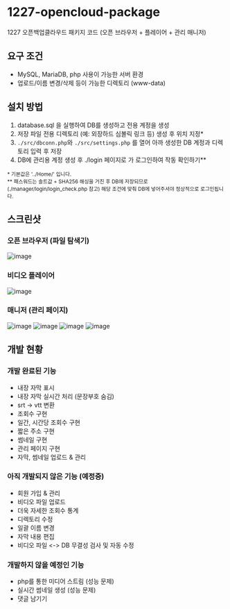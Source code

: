 # 1227-opencloud-package
1227 오픈백업클라우드 패키지 코드 (오픈 브라우저 + 플레이어 + 관리 매니저)

## 요구 조건
- MySQL, MariaDB, php 사용이 가능한 서버 환경
- 업로드/이름 변경/삭제 등이 가능한 디렉토리 (www-data)

## 설치 방법
1. database.sql 을 실행하여 DB를 생성하고 전용 계정을 생성
2. 저장 파일 전용 디렉토리 (예: 외장하드 심볼릭 링크 등) 생성 후 위치 지정*
3. `./src/dbconn.php`와 `./src/settings.php` 를 열어 아까 생성한 DB 계정과 디렉토리 입력 후 저장
4. DB에 관리용 계정 생성 후 ./login 페이지로 가 로그인하여 작동 확인하기**

<sub>\* 기본값은 '../Home/' 입니다.</sub>  
<sub>** 패스워드는 솔트값 + SHA256 해싱을 거친 후 DB에 저장되므로 (./manager/login/login_check.php 참고) 해당 조건에 맞춰 DB에 넣어주셔야 정상적으로 로그인됩니다.</sub>  

## 스크린샷
### 오픈 브라우저 (파일 탐색기)
![image](https://user-images.githubusercontent.com/88251502/164973451-90b28ea2-241b-443e-b9dd-7fdd33a5beb1.png)

### 비디오 플레이어
![image](https://user-images.githubusercontent.com/88251502/164973400-e0233d90-1ca7-46c5-beea-c0b58f38b2d8.png)

### 매니저 (관리 페이지)
![image](https://user-images.githubusercontent.com/88251502/164973467-7ccb7731-fba7-47f3-b1a9-812488e7cbba.png)
![image](https://user-images.githubusercontent.com/88251502/164973585-9c01de11-e97d-4d2d-a75b-e5c24484defb.png)
![image](https://user-images.githubusercontent.com/88251502/164973553-ea6f962b-bd54-4202-bc2b-ee05e869ae06.png)
![image](https://user-images.githubusercontent.com/88251502/164973567-99a47702-3be9-4233-a006-1d691f966e87.png)

## 개발 현황
### 개발 완료된 기능
- 내장 자막 표시
- 내장 자막 실시간 처리 (문장부호 숨김)
- srt -> vtt 변환
- 조회수 구현
- 일간, 시간당 조회수 구현
- 짧은 주소 구현
- 썸네일 구현
- 관리 페이지 구현
- 자막, 썸네일 업로드 & 관리

### 아직 개발되지 않은 기능 (예정중)
- 회원 가입 & 관리
- 비디오 파일 업로드
- 더욱 자세한 조회수 통계
- 디렉토리 수정
- 일괄 이름 변경
- 자막 내용 편집
- 비디오 파일 <-> DB 무결성 검사 및 자동 수정

### 개발하지 않을 예정인 기능
- php를 통한 미디어 스트림 (성능 문제)
- 실시간 썸네일 생성 (성능 문제)
- 댓글 남기기
